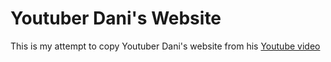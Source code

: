 # Youtuber Dani's Website
This is my attempt to copy Youtuber Dani's website from his [Youtube video](https://www.youtube.com/watch?v=HeZHG1bFJDg&ab_channel=Dani)